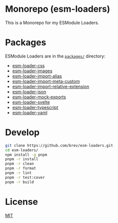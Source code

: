# Monorepo (esm-loaders)

This is a Monorepo for my ESModule Loaders.

# Packages

ESModule Loaders are in the [`packages/`][packages] directory:

- [esm-loader-css][esm-loader-css]
- [esm-loader-images][esm-loader-images]
- [esm-loader-import-alias][esm-loader-import-alias]
- [esm-loader-import-meta-custom][esm-loader-import-meta-custom]
- [esm-loader-import-relative-extension][esm-loader-import-relative-extension]
- [esm-loader-json][esm-loader-json]
- [esm-loader-mock-exports][esm-loader-mock-exports]
- [esm-loader-svelte][esm-loader-svelte]
- [esm-loader-typescript][esm-loader-typescript]
- [esm-loader-yaml][esm-loader-yaml]

# Develop

```sh
git clone https://github.com/brev/esm-loaders.git
cd esm-loaders/
npm install -g pnpm
pnpm -r install
pnpm -r clean
pnpm -r format
pnpm -r lint
pnpm -r test:cover
pnpm -r build
```

# License

[MIT][mit-license]

[esm-loader-css]: https://github.com/brev/esm-loaders/tree/main/packages/esm-loader-css#readme
[esm-loader-images]: https://github.com/brev/esm-loaders/tree/main/packages/esm-loader-images#readme
[esm-loader-import-alias]: https://github.com/brev/esm-loaders/tree/main/packages/esm-loader-import-alias#readme
[esm-loader-import-meta-custom]: https://github.com/brev/esm-loaders/tree/main/packages/esm-loader-import-meta-custom#readme
[esm-loader-import-relative-extension]: https://github.com/brev/esm-loaders/tree/main/packages/esm-loader-import-relative-extension#readme
[esm-loader-json]: https://github.com/brev/esm-loaders/tree/main/packages/esm-loader-json#readme
[esm-loader-yaml]: https://github.com/brev/esm-loaders/tree/main/packages/esm-loader-yaml#readme
[esm-loader-mock-exports]: https://github.com/brev/esm-loaders/tree/main/packages/esm-loader-mock-exports#readme
[esm-loader-svelte]: https://github.com/brev/esm-loaders/tree/main/packages/esm-loader-svelte#readme
[esm-loader-typescript]: https://github.com/brev/esm-loaders/tree/main/packages/esm-loader-typescript#readme
[mit-license]: https://mit-license.org/
[packages]: https://github.com/brev/esm-loaders/tree/main/packages

